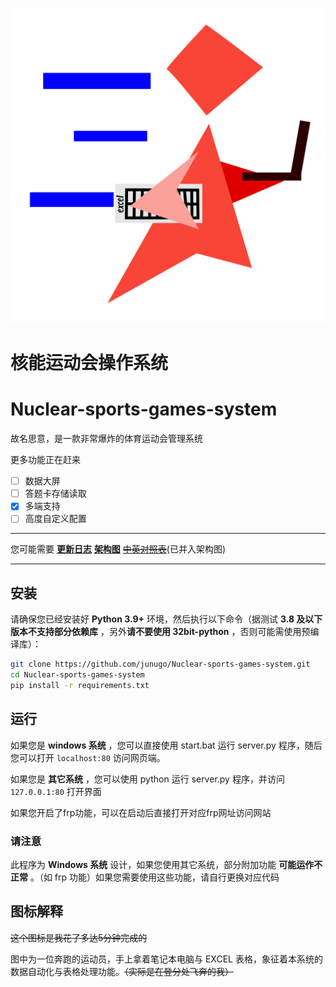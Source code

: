 ![icon](https://github.com/junugo/Nuclear-sports-games-system/raw/master/Non-development%20file/icon.svg)

# 核能运动会操作系统
# Nuclear-sports-games-system

故名思意，是一款非常爆炸的体育运动会管理系统

更多功能正在赶来
- [ ] 数据大屏
- [ ] 答题卡存储读取
- [x] 多端支持
- [ ] 高度自定义配置

---
您可能需要 [**更新日志**](https://github.com/junugo/Nuclear-sports-games-system/blob/master/Non-development%20file/Update%20log.md) [**架构图**](https://github.com/junugo/Nuclear-sports-games-system/blob/master/Non-development%20file/%E6%A0%B8%E8%83%BD%E8%BF%90%E5%8A%A8%E4%BC%9A%E6%93%8D%E4%BD%9C%E7%B3%BB%E7%BB%9F%E6%80%BB%E6%9E%B6%E6%9E%84.svg) [~~中英对照表~~](https://github.com/junugo/Nuclear-sports-games-system/blob/master/Non-development%20file/Chinese-english%20enquiry%20form.md)(已并入架构图)

---
## 安装

请确保您已经安装好 **Python 3.9+** 环境，然后执行以下命令（据测试 **3.8 及以下版本不支持部分依赖库** ，另外**请不要使用 32bit-python** ，否则可能需使用预编译库）：
```bash
git clone https://github.com/junugo/Nuclear-sports-games-system.git
cd Nuclear-sports-games-system
pip install -r requirements.txt
```

## 运行
如果您是 **windows 系统** ，您可以直接使用 start.bat 运行 server.py 程序，随后您可以打开 `localhost:80` 访问网页端。

如果您是 **其它系统** ，您可以使用 python 运行 server.py 程序，并访问 `127.0.0.1:80` 打开界面


如果您开启了frp功能，可以在启动后直接打开对应frp网址访问网站

### 请注意
此程序为 **Windows 系统** 设计，如果您使用其它系统，部分附加功能 **可能运作不正常** 。（如 frp 功能）如果您需要使用这些功能，请自行更换对应代码

## 图标解释
~~这个图标是我花了多达5分钟完成的~~

图中为一位奔跑的运动员，手上拿着笔记本电脑与 EXCEL 表格，象征着本系统的数据自动化与表格处理功能。~~（实际是在登分处飞奔的我）~~